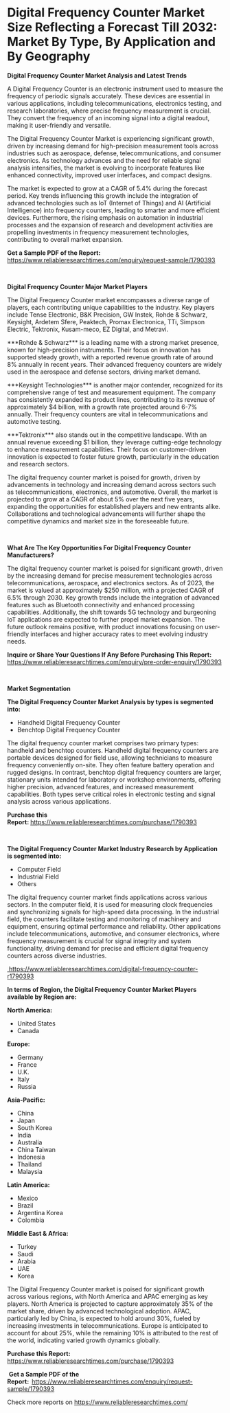 <p><h1>Digital Frequency Counter Market Size Reflecting a Forecast Till 2032: Market By Type, By Application and By Geography</h1></p><p><strong>Digital Frequency Counter Market Analysis and Latest Trends</strong></p>
<p><p>A Digital Frequency Counter is an electronic instrument used to measure the frequency of periodic signals accurately. These devices are essential in various applications, including telecommunications, electronics testing, and research laboratories, where precise frequency measurement is crucial. They convert the frequency of an incoming signal into a digital readout, making it user-friendly and versatile.</p><p>The Digital Frequency Counter Market is experiencing significant growth, driven by increasing demand for high-precision measurement tools across industries such as aerospace, defense, telecommunications, and consumer electronics. As technology advances and the need for reliable signal analysis intensifies, the market is evolving to incorporate features like enhanced connectivity, improved user interfaces, and compact designs.</p><p>The market is expected to grow at a CAGR of 5.4% during the forecast period. Key trends influencing this growth include the integration of advanced technologies such as IoT (Internet of Things) and AI (Artificial Intelligence) into frequency counters, leading to smarter and more efficient devices. Furthermore, the rising emphasis on automation in industrial processes and the expansion of research and development activities are propelling investments in frequency measurement technologies, contributing to overall market expansion.</p></p>
<p><strong>Get a Sample PDF of the Report:&nbsp;</strong> <a href="https://www.reliableresearchtimes.com/enquiry/request-sample/1790393?utm_campaign=3054&utm_medium=2&utm_source=Github&utm_content=ia&utm_term=10042025&utm_id=digital-frequency-counter">https://www.reliableresearchtimes.com/enquiry/request-sample/1790393</a></p>
<p>&nbsp;</p>
<p><strong>Digital Frequency Counter Major Market Players</strong></p>
<p><p>The Digital Frequency Counter market encompasses a diverse range of players, each contributing unique capabilities to the industry. Key players include Tense Electronic, B&K Precision, GW Instek, Rohde & Schwarz, Keysight, Ardetem Sfere, Peaktech, Promax Electronica, TTi, Simpson Electric, Tektronix, Kusam-meco, EZ Digital, and Metravi.</p><p>***Rohde & Schwarz*** is a leading name with a strong market presence, known for high-precision instruments. Their focus on innovation has supported steady growth, with a reported revenue growth rate of around 8% annually in recent years. Their advanced frequency counters are widely used in the aerospace and defense sectors, driving market demand.</p><p>***Keysight Technologies*** is another major contender, recognized for its comprehensive range of test and measurement equipment. The company has consistently expanded its product lines, contributing to its revenue of approximately $4 billion, with a growth rate projected around 6-7% annually. Their frequency counters are vital in telecommunications and automotive testing.</p><p>***Tektronix*** also stands out in the competitive landscape. With an annual revenue exceeding $1 billion, they leverage cutting-edge technology to enhance measurement capabilities. Their focus on customer-driven innovation is expected to foster future growth, particularly in the education and research sectors.</p><p>The digital frequency counter market is poised for growth, driven by advancements in technology and increasing demand across sectors such as telecommunications, electronics, and automotive. Overall, the market is projected to grow at a CAGR of about 5% over the next five years, expanding the opportunities for established players and new entrants alike. Collaborations and technological advancements will further shape the competitive dynamics and market size in the foreseeable future.</p></p>
<p>&nbsp;</p>
<p><strong>What Are The Key Opportunities For Digital Frequency Counter Manufacturers?</strong></p>
<p><p>The digital frequency counter market is poised for significant growth, driven by the increasing demand for precise measurement technologies across telecommunications, aerospace, and electronics sectors. As of 2023, the market is valued at approximately $250 million, with a projected CAGR of 6.5% through 2030. Key growth trends include the integration of advanced features such as Bluetooth connectivity and enhanced processing capabilities. Additionally, the shift towards 5G technology and burgeoning IoT applications are expected to further propel market expansion. The future outlook remains positive, with product innovations focusing on user-friendly interfaces and higher accuracy rates to meet evolving industry needs.</p></p>
<p><strong>Inquire or Share Your Questions If Any Before Purchasing This Report:</strong> <a href="https://www.reliableresearchtimes.com/enquiry/pre-order-enquiry/1790393?utm_campaign=3054&utm_medium=2&utm_source=Github&utm_content=ia&utm_term=10042025&utm_id=digital-frequency-counter">https://www.reliableresearchtimes.com/enquiry/pre-order-enquiry/1790393</a></p>
<p>&nbsp;</p>
<p><strong>Market Segmentation</strong></p>
<p><strong>The Digital Frequency Counter Market Analysis by types is segmented into:</strong></p>
<p><ul><li>Handheld Digital Frequency Counter</li><li>Benchtop Digital Frequency Counter</li></ul></p>
<p><p>The digital frequency counter market comprises two primary types: handheld and benchtop counters. Handheld digital frequency counters are portable devices designed for field use, allowing technicians to measure frequency conveniently on-site. They often feature battery operation and rugged designs. In contrast, benchtop digital frequency counters are larger, stationary units intended for laboratory or workshop environments, offering higher precision, advanced features, and increased measurement capabilities. Both types serve critical roles in electronic testing and signal analysis across various applications.</p></p>
<p><strong>Purchase this Report:&nbsp;</strong><a href="https://www.reliableresearchtimes.com/purchase/1790393?utm_campaign=3054&utm_medium=2&utm_source=Github&utm_content=ia&utm_term=10042025&utm_id=digital-frequency-counter">https://www.reliableresearchtimes.com/purchase/1790393</a></p>
<p>&nbsp;</p>
<p><strong>The Digital Frequency Counter Market Industry Research by Application is segmented into:</strong></p>
<p><ul><li>Computer Field</li><li>Industrial Field</li><li>Others</li></ul></p>
<p><p>The digital frequency counter market finds applications across various sectors. In the computer field, it is used for measuring clock frequencies and synchronizing signals for high-speed data processing. In the industrial field, the counters facilitate testing and monitoring of machinery and equipment, ensuring optimal performance and reliability. Other applications include telecommunications, automotive, and consumer electronics, where frequency measurement is crucial for signal integrity and system functionality, driving demand for precise and efficient digital frequency counters across diverse industries.</p></p>
<p><a href="https://www.reliableresearchtimes.com/digital-frequency-counter-r1790393?utm_campaign=3054&utm_medium=2&utm_source=Github&utm_content=ia&utm_term=10042025&utm_id=digital-frequency-counter">&nbsp;https://www.reliableresearchtimes.com/digital-frequency-counter-r1790393</a></p>
<p><strong>In terms of Region, the Digital Frequency Counter Market Players available by Region are:</strong></p>
<p>
    <p> <strong> North America: </strong>
        <ul>
            <li>United States</li>
            <li>Canada</li>
        </ul>
        </p> 
    <p> <strong> Europe: </strong>
        <ul>
            <li>Germany</li>
            <li>France</li>
            <li>U.K.</li>
            <li>Italy</li>
            <li>Russia</li>
        </ul>
        </p> 
    <p> <strong> Asia-Pacific: </strong>
        <ul>
            <li>China</li>
            <li>Japan</li>
            <li>South Korea</li>
            <li>India</li>
            <li>Australia</li>
            <li>China Taiwan</li>
            <li>Indonesia</li>
            <li>Thailand</li>
            <li>Malaysia</li>
        </ul>
        </p> 
    <p> <strong> Latin America: </strong>
        <ul>
            <li>Mexico</li>
            <li>Brazil</li>
            <li>Argentina Korea</li>
            <li>Colombia</li>
        </ul>
        </p> 
    <p> <strong> Middle East & Africa: </strong>
        <ul>
            <li>Turkey</li>
            <li>Saudi</li>
            <li>Arabia</li>
            <li>UAE</li>
            <li>Korea</li>
        </ul>
    </p>
    </p>
<p><p>The Digital Frequency Counter market is poised for significant growth across various regions, with North America and APAC emerging as key players. North America is projected to capture approximately 35% of the market share, driven by advanced technological adoption. APAC, particularly led by China, is expected to hold around 30%, fueled by increasing investments in telecommunications. Europe is anticipated to account for about 25%, while the remaining 10% is attributed to the rest of the world, indicating varied growth dynamics globally.</p></p>
<p><strong>Purchase this Report: </strong><a href="https://www.reliableresearchtimes.com/purchase/1790393?utm_campaign=3054&utm_medium=2&utm_source=Github&utm_content=ia&utm_term=10042025&utm_id=digital-frequency-counter">https://www.reliableresearchtimes.com/purchase/1790393</a></p>
<p>&nbsp;<strong>Get a Sample PDF of the Report:&nbsp;&nbsp;</strong><a href="https://www.reliableresearchtimes.com/enquiry/request-sample/1790393?utm_campaign=3054&utm_medium=2&utm_source=Github&utm_content=ia&utm_term=10042025&utm_id=digital-frequency-counter">https://www.reliableresearchtimes.com/enquiry/request-sample/1790393</a></p>
<p><strong></strong></p>
<p>Check more reports on <a href="https://www.reliableresearchtimes.com/?utm_campaign=3054&utm_medium=2&utm_source=Github&utm_content=ia&utm_term=10042025&utm_id=digital-frequency-counter">https://www.reliableresearchtimes.com/</a></p>